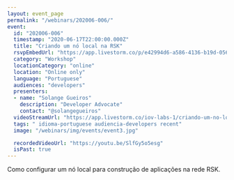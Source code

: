 ```yaml
---
layout: event_page
permalink: "/webinars/202006-006/"
event:
  id: "202006-006"
  timestamp: "2020-06-17T22:00:00.000Z"
  title: "Criando um nó local na RSK"
  rsvpEmbedUrl: "https://app.livestorm.co/p/e42994d6-a586-4136-b19d-056010079403/form"
  category: "Workshop"
  locationCategory: "online"
  location: "Online only"
  language: "Portuguese"
  audiences: "developers"
  presenters:
  - name: "Solange Gueiros"
    description: "Developer Advocate"
    contact: "@solangegueiros"
  videoStreamUrl: "https://app.livestorm.co/iov-labs-1/criando-um-no-local-na-rsk"
  tags: " idioma-portuguese audiencia-developers recent"
  image: "/webinars/img/events/event3.jpg"

  recordedVideoUrl: "https://youtu.be/SlfGy5o5esg"
  isPast: true
---
```



Como configurar um nó local para construção de aplicações na rede RSK.

